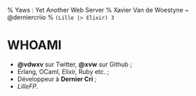 % Yaws : Yet Another Web Server
% Xavier Van de Woestyne ~ @derniercriio
% `(Lille |> Elixir) 3`


# WHOAMI

-  **@vdwxv** sur Twitter, **@xvw** sur Github ;
-  Erlang, OCaml, Elixir, Ruby etc. ;
-  Développeur à **Dernier Cri** ;
-  *LilleFP*.
